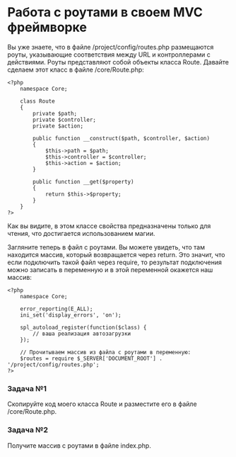 # Работа с роутами в своем MVC фреймворке
Вы уже знаете, что в файле /project/config/routes.php размещаются роуты, указывающие соответствия между URL и контроллерами с действиями. Роуты представляют собой объекты класса Route. Давайте сделаем этот класс в файле /core/Route.php:

    <?php
        namespace Core;
        
        class Route
        {
            private $path;
            private $controller;
            private $action;
            
            public function __construct($path, $controller, $action)
            {
                $this->path = $path;
                $this->controller = $controller;
                $this->action = $action;
            }
            
            public function __get($property)
            {
                return $this->$property;
            }
        }
    ?>
Как вы видите, в этом классе свойства предназначены только для чтения, что достигается использованием магии.

Загляните теперь в файл с роутами. Вы можете увидеть, что там находится массив, который возвращается через return. Это значит, что если подключить такой файл через require, то результат подключения можно записать в переменную и в этой переменной окажется наш массив:

    <?php
        namespace Core;
        
        error_reporting(E_ALL);
        ini_set('display_errors', 'on');
        
        spl_autoload_register(function($class) {
            // ваша реализация автозагрузки
        });
        
        // Прочитываем массив из файла с роутами в переменную:
        $routes = require $_SERVER['DOCUMENT_ROOT'] . '/project/config/routes.php';
    ?>
### Задача №1

Скопируйте код моего класса Route и разместите его в файле /core/Route.php.

### Задача №2

Получите массив с роутами в файле index.php.